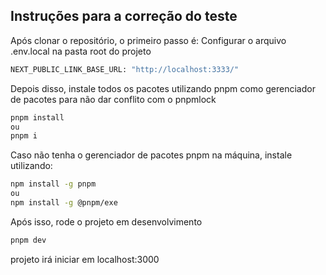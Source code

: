 

## Instruções para a correção do teste

Após clonar o repositório, o primeiro passo é:
Configurar o arquivo .env.local na pasta root do projeto

```bash
NEXT_PUBLIC_LINK_BASE_URL: "http://localhost:3333/"
```

Depois disso, instale todos os pacotes utilizando pnpm como gerenciador de pacotes para não dar conflito com o pnpmlock

```bash
pnpm install
ou
pnpm i
```
Caso não tenha o gerenciador de pacotes pnpm na máquina, instale utilizando:

```bash
npm install -g pnpm
ou
npm install -g @pnpm/exe
```
Após isso, rode o projeto em desenvolvimento
```bash
pnpm dev
```

projeto irá iniciar em localhost:3000
